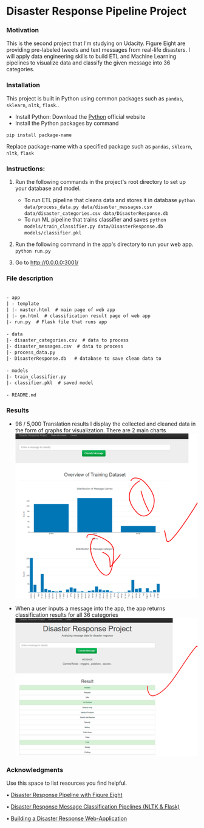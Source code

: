 

# Disaster Response Pipeline Project


### Motivation
This is the second project that I'm studying on Udacity. 
Figure Eight are providing pre-labeled tweets and text messages from real-life disasters.
I will apply data engineering skills to build ETL and Machine Learning pipelines to visualize data
and classify the given message into 36 categories.


### Installation
This project is built in Python using common packages such as `pandas`, `sklearn`, `nltk`, `flask`..
- Install Python:
Download the [Python](https://www.python.org/downloads/) official website
- Install the Python packages by command
```shell
pip install package-name
```
Replace package-name with a specified package such as `pandas`, `sklearn`, `nltk`, `flask`

### Instructions:
1. Run the following commands in the project's root directory to set up your database and model.

    - To run ETL pipeline that cleans data and stores it in database
        `python data/process_data.py data/disaster_messages.csv data/disaster_categories.csv data/DisasterResponse.db`
    - To run ML pipeline that trains classifier and saves
        `python models/train_classifier.py data/DisasterResponse.db models/classifier.pkl`

2. Run the following command in the app's directory to run your web app.
    `python run.py`

3. Go to http://0.0.0.0:3001/

### File description
```shell

- app
| - template
| |- master.html  # main page of web app
| |- go.html  # classification result page of web app
|- run.py  # Flask file that runs app

- data
|- disaster_categories.csv  # data to process 
|- disaster_messages.csv  # data to process
|- process_data.py
|- DisasterResponse.db   # database to save clean data to

- models
|- train_classifier.py
|- classifier.pkl  # saved model 

- README.md
```

### Results
- 98 / 5,000
Translation results
I display the collected and cleaned data in the form of graphs for visualization. There are 2 main charts
![](./img/visualize_data.png)
  
- When a user inputs a message into the app, the app returns classification results for all 36 categories
![](./img/predict.png)

### Acknowledgments

Use this space to list resources you find helpful.

• [Disaster Response Pipeline with Figure Eight](https://simone-rigoni01.medium.com/disaster-response-pipeline-with-figure-eight-a0addd696352)

• [Disaster Response Message Classification Pipelines (NLTK & Flask)](https://katba-caroline.com/disaster-response-message-classification-pipelines-nltk-flask/)

• [Building a Disaster Response Web-Application](https://towardsdatascience.com/building-a-disaster-response-web-application-4066e6f90072)







